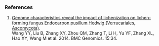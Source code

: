 ### References

1.  [Genome characteristics reveal the impact of lichenization on
    lichen-forming fungus Endocarpon pusillum Hedwig (Verrucariales,
    Ascomycota)](http://europepmc.org/abstract/MED/24438332).\
    Wang YY, Liu B, Zhang XY, Zhou QM, Zhang T, Li H, Yu YF, Zhang XL,
    Hao XY, Wang M et al. 2014. BMC Genomics. 15:34.
